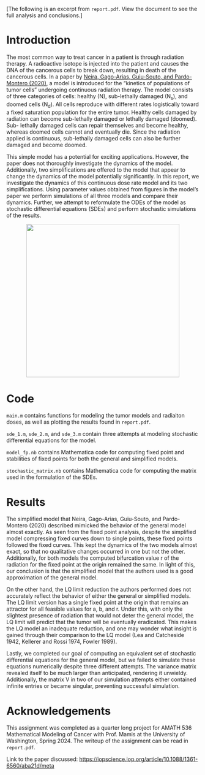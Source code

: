 [The following is an excerpt from `report.pdf`. View the document to see the full analysis and conclusions.]

# Introduction

The most common way to treat cancer in a patient is through radiation therapy. A radioactive isotope is
injected into the patient and causes the DNA of the cancerous cells to break down, resulting in death of
the cancerous cells. In a paper by [Neira, Gago-Arias, Guiu-Souto, and Pardo-Montero (2020)](https://iopscience.iop.org/article/10.1088/1361-6560/aba21d/meta), a model is
introduced for the “kinetics of populations of tumor cells” undergoing continuous radiation therapy. The
model consists of three categories of cells: healthy (N), sub-lethally damaged (N<sub>s</sub>), and doomed cells (N<sub>d</sub>).
All cells reproduce with different rates logistically toward a fixed saturation population for the entire tumor.
Healthy cells damaged by radiation can become sub-lethally damaged or lethally damaged (doomed). Sub-
lethally damaged cells can repair themselves and become healthy, whereas doomed cells cannot and eventually
die. Since the radiation applied is continuous, sub-lethally damaged cells can also be further damaged and
become doomed.

This simple model has a potential for exciting applications. However, the paper does not thoroughly
investigate the dynamics of the model. Additionally, two simplifications are offered to the model that appear
to change the dynamics of the model potentially significantly. In this report, we investigate the dynamics of
this continuous dose rate model and its two simplifications. Using parameter values obtained from figures
in the model’s paper we perform simulations of all three models and compare their dynamics. Further,
we attempt to reformulate the ODEs of the model as stochastic differential equations (SDEs) and perform
stochastic simulations of the results.

<p align="center">
  <img src="https://github.com/rbottoms18/tumor-model/blob/main/img/model_flow_chart_opaque.png" width="400"/>
</p>

# Code

`main.m` contains functions for modeling the tumor models and radiaiton doses, as well as plotting the results found in `report.pdf`.

`sde_1.m`, `sde_2.m`, and `sde_3.m` contain three attempts at modeling stochastic differential equations for the model.

`model_fp.nb` contains Mathematica code for computing fixed point and stabilities of fixed points for both the general and simplified models.

`stochastic_matrix.nb` contains Mathematica code for computing the matrix used in the formulation of the SDEs.


# Results

The simplified model that Neira, Gago-Arias, Guiu-Souto, and Pardo-Montero (2020) described mimicked the behavior of the general model almost
exactly. As seen from the fixed point analysis, despite the simplified model compressing fixed curves down to
single points, these fixed points followed the fixed curves. This kept the dynamics of the two models almost
exact, so that no qualitative changes occurred in one but not the other. Additionally, for both models the
computed bifurcation value r of the radiation for the fixed point at the origin remained the same. In light
of this, our conclusion is that the simplified model that the authors used is a good approximation of the
general model.

On the other hand, the LQ limit reduction the authors performed does not accurately reflect the behavior
of either the general or simplified models. The LQ limit version has a single fixed point at the origin that
remains an attractor for all feasible values for a, b, and r. Under this, with only the slightest presence of
radiation that would not deter the general model, the LQ limit will predict that the tumor will be eventually
eradicated. This makes the LQ model an inadequate reduction, and one may wonder what insight is gained
through their comparison to the LQ model (Lea and Catcheside 1942, Kellerer and Rossi 1974, Fowler 1989).

Lastly, we completed our goal of computing an equivalent set of stochastic differential equations for the
general model, but we failed to simulate these equations numerically despite three different attempts. The
variance matrix revealed itself to be much larger than anticipated, rendering it unwieldy. Additionally, the
matrix V in two of our simulation attempts either contained infinite entries or became singular, preventing
successful simulation.

# Acknowledgements

This assignment was completed as a quarter long project for AMATH 536 Mathematical Modeling of Cancer with Prof. Mamis
at the University of Washington, Spring 2024. The writeup of the assignment can be read in `report.pdf`.

Link to the paper discussed: https://iopscience.iop.org/article/10.1088/1361-6560/aba21d/meta
